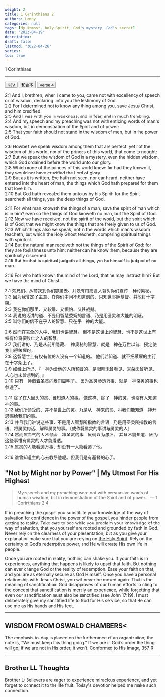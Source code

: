 ```yaml
---
weight: 2
title: 1 Corinthians 2
authors: Lenny
categories: null
tags: [My Utmost, holy Spirit, God's mystery, God's secret]
date: "2022-04-19"
description: 
draft: false
lastmod: "2022-04-26"
series:
toc: true
---
```

1 Corinthians
<!--more-->
---

<!-- Tab links -->
<div class="tab">
  <button class="tablinks active" onclick="tablabel(event, 'english')">KJV</button>
  <button class="tablinks" onclick="tablabel(event, 'chinese')">和合本</button>
  <button class="tablinks active" onclick="tablabel(event, 'devotion1')">Verse 4</button>
</div>

<!-- Tab content -->
<div id="english" class="tabcontent" style="display:block">

2:1 And I, brethren, when I came to you, came not with excellency of speech or of wisdom, declaring unto you the testimony of God.  
2:2 For I determined not to know any thing among you, save Jesus Christ, and him crucified.  
2:3 And I was with you in weakness, and in fear, and in much trembling.  
2:4 And my speech and my preaching was not with enticing words of man's wisdom, but in demonstration of the Spirit and of power:  
2:5 That your faith should not stand in the wisdom of men, but in the power of God.  

2:6 Howbeit we speak wisdom among them that are perfect: yet not the wisdom of this world, nor of the princes of this world, that come to nought:  
2:7 But we speak the wisdom of God in <a class = "red">a mystery</a>, even the hidden wisdom, which God ordained before the world unto our glory:  
2:8 Which none of the princes of this world knew: for had they known it, they would not have crucified the Lord of glory.  
2:9 But as it is written, Eye hath not seen, nor ear heard, neither have entered into the heart of man, the things which God hath prepared for them that love him.  
2:10 But God hath revealed them unto us by his Spirit: for the Spirit searcheth all things, yea, the deep things of God.  

2:11 For what man knoweth the things of a man, save the spirit of man which is in him? even so the things of God knoweth no man, but the Spirit of God.  
2:12 Now we have received, not the spirit of the world, but the spirit which is of God; that we might know the things that are freely given to us of God.  
2:13 Which things also we speak, not in the words which man's wisdom teacheth, but which the Holy Ghost teacheth; comparing spiritual things with spiritual.  
2:14 But the natural man receiveth not the things of the Spirit of God: for they are foolishness unto him: neither can he know them, because they are spiritually discerned.  
2:15 But he that is spiritual judgeth all things, yet he himself is judged of no man.  

2:16 For who hath known the mind of the Lord, that he may instruct him? But we have the mind of Christ.  
</div>

<div id="chinese" class="tabcontent">

2:1 弟兄们、从前我到你们那里去、并没有用高言大智对你们宣传　神的奥秘。  
2:2 因为我曾定了主意、在你们中间不知道别的、只知道耶稣基督、并他钉十字架。  
2:3 我在你们那里、又软弱、又惧怕、又甚战兢。  
2:4 我说的话讲的道、不是用智慧委婉的言语、乃是用圣灵和大能的明证。  
2:5 叫你们的信不在乎人的智慧、只在乎　神的大能。  

2:6 然而在完全的人中、我们也讲智慧。  但不是这世上的智慧、也不是这世上有权有位将要败亡之人的智慧。  
2:7 我们讲的、乃是从前所隐藏、　神奥秘的智慧、就是　神在万世以前、预定使我们得荣耀的。  
2:8 这智慧世上有权有位的人没有一个知道的。  他们若知道、就不把荣耀的主钉在十字架上了。  
2:9 如经上所记、『　神为爱他的人所预备的、是眼睛未曾看见、耳朵未曾听见、人心也未曾想到的。』  
2:10 只有　神借着圣灵向我们显明了。  因为圣灵参透万事、就是　神深奥的事也参透了。  

2:11 除了在人里头的灵、谁知道人的事。  像这样、除了　神的灵、也没有人知道　神的事。  
2:12 我们所领受的、并不是世上的灵、乃是从　神来的灵、叫我们能知道　神开恩赐给我们的事。  
2:13 并且我们讲说这些事、不是用人智慧所指教的言语、乃是用圣灵所指教的言语、将属灵的话、解释属灵的事。〔或作将属灵的事讲与属灵的人〕  
2:14 然而属血气的人不领会　神圣灵的事、反倒以为愚拙。  并且不能知道、因为这些事惟有属灵的人才能看透。  
2:15 属灵的人能看透万事、却没有一人能看透了他。  

2:16 谁曾知道主的心去教导他呢。但我们是有基督的心了。  

</div>


<div id="devotion1" class="tabcontent">
<h2>"Not by Might nor by Power" | My Utmost For His Highest</h2>

> My speech and my preaching were not with persuasive words of human wisdom, but in demonstration of the Spirit and of power… 
> — 1 Corinthians 2:4


If in preaching the gospel you substitute your knowledge of the way of salvation for confidence in the power of the gospel, you hinder people from getting to reality. Take care to see while you proclaim your knowledge of the way of salvation, that you yourself are rooted and grounded by faith in God. Never rely on the clearness of your presentation, but as you give your explanation make sure that you are relying on <u class = "red">the Holy Spirit</u>. Rely on the certainty of God’s redemptive power, and He will create His own life in people.  

Once you are rooted in reality, nothing can shake you. If your faith is in experiences, anything that happens is likely to upset that faith. But nothing can ever change God or the reality of redemption. Base your faith on that, and you are as eternally secure as God Himself. Once you have a personal relationship with Jesus Christ, you will never be moved again. That is the meaning of sanctification. God disapproves of our human efforts to cling to the concept that sanctification is merely an experience, while forgetting that even our sanctification must also be sanctified (see John 17:19). I must deliberately give my sanctified life to God for His service, so that He can use me as His hands and His feet.

----

<h2>WISDOM FROM OSWALD CHAMBERS<</h2>  

The emphasis to-day is placed on the furtherance of an organization; the note is, “We must keep this thing going.” If we are in God’s order the thing will go; if we are not in His order, it won’t.  Conformed to His Image, 357 R


----

<h2>Brother LL Thoughts</h2>
Brother L: Believers are eager to experience miraclous experience, and yet forget to connect it to the life fruit.  Today's devotion helped me make such connection.

</div>
